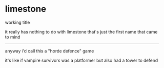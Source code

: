 # limestone
working title

it really has nothing to do with limestone that's just the first name that came to mind

---

anyway i'd call this a "horde defence" game

it's like if vampire survivors was a platformer but also had a tower to defend
